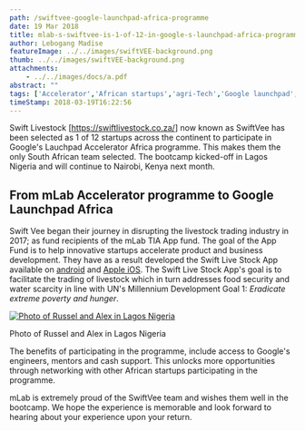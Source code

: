 ```yaml
---
path: /swiftvee-google-launchpad-africa-programme
date: 19 Mar 2018
title: mlab-s-swiftvee-is-1-of-12-in-google-s-launchpad-africa-programme
author: Lebogang Madise
featureImage: ../../images/swiftVEE-background.png
thumb: ../../images/swiftVEE-background.png
attachments:
    - ../../images/docs/a.pdf
abstract: ""
tags: ['Accelerator','African startups','agri-Tech','Google launchpad','swift vee']
timeStamp: 2018-03-19T16:22:56
---
```


Swift Livestock \[[https:&#x2F;&#x2F;swiftlivestock.co.za&#x2F;](https:&#x2F;&#x2F;swiftlivestock.co.za&#x2F;)\] now known as SwiftVee has been selected as 1 of 12 startups across the continent to participate in Google's Lauchpad Accelerator Africa programme. This makes them the only South African team selected. The bootcamp kicked-off in Lagos Nigeria and will continue to Nairobi, Kenya next month.

From mLab Accelerator programme to Google Launchpad Africa
----------------------------------------------------------

Swift Vee began their journey in disrupting the livestock trading industry in 2017; as fund recipients of the mLab TIA App fund. The goal of the App Fund is to help innovative startups accelerate product and business development. They have as a result developed the Swift Live Stock App available on [android](https:&#x2F;&#x2F;play.google.com&#x2F;store&#x2F;apps&#x2F;details?id&#x3D;com.apphouse.swiftlivestock)  and [Apple iOS](https:&#x2F;&#x2F;itunes.apple.com&#x2F;us&#x2F;app&#x2F;swiftvee&#x2F;id1291771639?ls&#x3D;1&amp;mt&#x3D;8). The Swift Live Stock App's goal is to facilitate the trading of livestock which in turn addresses food security and water scarcity in line with UN's Millennium Development Goal 1: _Eradicate extreme poverty and hunger_.

[![ Photo of Russel and Alex in Lagos Nigeria](https:&#x2F;&#x2F;mlab.co.za&#x2F;wp-content&#x2F;uploads&#x2F;2018&#x2F;03&#x2F;Russel-and-Alex-768x1024.jpg)](https:&#x2F;&#x2F;mlab.co.za&#x2F;wp-content&#x2F;uploads&#x2F;2018&#x2F;03&#x2F;Russel-and-Alex.jpg)

Photo of Russel and Alex in Lagos Nigeria

The benefits of participating in the programme, include access to Google's engineers, mentors and cash support. This unlocks more opportunities through networking with other African startups participating in the programme.

mLab is extremely proud of the SwiftVee team and wishes them well in the bootcamp. We hope the experience is memorable and look forward to hearing about your experience upon your return.



